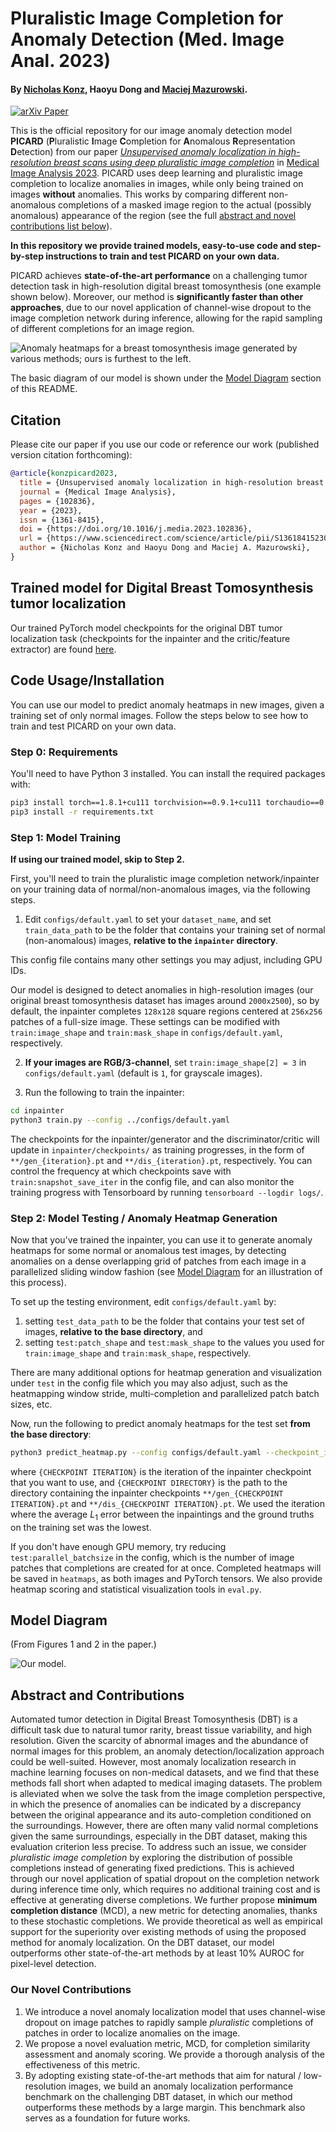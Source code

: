 # Pluralistic Image Completion for Anomaly Detection (Med. Image Anal. 2023)

#### By [Nicholas Konz](https://nickk124.github.io/), Haoyu Dong and [Maciej Mazurowski](https://sites.duke.edu/mazurowski/).

[![arXiv Paper](https://img.shields.io/badge/arXiv-2305.03098-orange.svg?style=flat)](https://arxiv.org/abs/2305.03098)


This is the official repository for our image anomaly detection model **PICARD** (**P**luralistic **I**mage **C**ompletion for **A**nomalous **R**epresentation **D**etection) from our paper [*Unsupervised anomaly localization in high-resolution breast scans using deep pluralistic image completion*](https://arxiv.org/abs/2305.03098) in [Medical Image Analysis 2023](https://www.sciencedirect.com/science/article/pii/S1361841523000968). PICARD uses deep learning and pluralistic image completion to localize anomalies in images, while only being trained on images **without** anomalies. This works by comparing different non-anomalous completions of a masked image region to the actual (possibly anomalous) appearance of the region (see the full [abstract and novel contributions list below](#abstract-and-contributions)).

**In this repository we provide trained models, easy-to-use code and step-by-step instructions to train and test PICARD on your own data.**

PICARD achieves **state-of-the-art performance** on a challenging tumor detection task in high-resolution digital breast tomosynthesis (one example shown below). Moreover, our method is **significantly faster than other approaches**, due to our novel application of channel-wise dropout to the image completion network during inference, allowing for the rapid sampling of different completions for an image region.

![Anomaly heatmaps for a breast tomosynthesis image generated by various methods; ours is furthest to the left.](figs/egheatmapts-for-github.png)

The basic diagram of our model is shown under the [Model Diagram](#model-diagram) section of this README.

## Citation

Please cite our paper if you use our code or reference our work (published version citation forthcoming):
```bib
@article{konzpicard2023,
  title = {Unsupervised anomaly localization in high-resolution breast scans using deep pluralistic image completion},
  journal = {Medical Image Analysis},
  pages = {102836},
  year = {2023},
  issn = {1361-8415},
  doi = {https://doi.org/10.1016/j.media.2023.102836},
  url = {https://www.sciencedirect.com/science/article/pii/S1361841523000968},
  author = {Nicholas Konz and Haoyu Dong and Maciej A. Mazurowski},
}
```

## Trained model for Digital Breast Tomosynthesis tumor localization
Our trained PyTorch model checkpoints for the original DBT tumor localization task (checkpoints for the inpainter and the critic/feature extractor) are found [here](https://drive.google.com/file/d/1Lf0NJxxkyg0X_PsBwZtHtmZh0tN8IFZY/view).

## Code Usage/Installation

You can use our model to predict anomaly heatmaps in new images, given a training set of only normal images. Follow the steps below to see how to train and test PICARD on your own data.

### Step 0: Requirements

You'll need to have Python 3 installed. You can install the required packages with:

```bash
pip3 install torch==1.8.1+cu111 torchvision==0.9.1+cu111 torchaudio==0.8.1 -f https://download.pytorch.org/whl/torch_stable.html
pip3 install -r requirements.txt
```

### Step 1: Model Training

**If using our trained model, skip to Step 2.**

First, you'll need to train the pluralistic image completion network/inpainter on your training data of normal/non-anomalous images, via the following steps.

1. Edit `configs/default.yaml` to set your `dataset_name`, and set `train_data_path` to be the folder that contains your training set of normal (non-anomalous) images, **relative to the `inpainter` directory**.

This config file contains many other settings you may adjust, including GPU IDs.

Our model is designed to detect anomalies in high-resolution images (our original breast tomosynthesis dataset has images around `2000x2500`), so by default, the inpainter completes `128x128` square regions centered at `256x256` patches of a full-size image. These settings can be modified with `train:image_shape` and `train:mask_shape` in `configs/default.yaml`, respectively.

2. **If your images are RGB/3-channel**, set `train:image_shape[2] = 3` in `configs/default.yaml` (default is `1`, for grayscale images).

3. Run the following to train the inpainter:

```bash
cd inpainter
python3 train.py --config ../configs/default.yaml
```

The checkpoints for the inpainter/generator and the discriminator/critic will update in `inpainter/checkpoints/` as training progresses, in the form of `**/gen_{iteration}.pt` and `**/dis_{iteration}.pt`, respectively. You can control the frequency at which checkpoints save with `train:snapshot_save_iter` in the config file, and can also monitor the training progress with Tensorboard by running `tensorboard --logdir logs/`.


### Step 2: Model Testing / Anomaly Heatmap Generation

Now that you've trained the inpainter, you can use it to generate anomaly heatmaps for some normal or anomalous test images, by detecting anomalies on a dense overlapping grid of patches from each image in a parallelized sliding window fashion (see [Model Diagram](#model-diagram) for an illustration of this process).

To set up the testing environment, edit `configs/default.yaml` by:

1. setting `test_data_path` to be the folder that contains your test set of images, **relative to the base directory**, and
2. setting `test:patch_shape` and `test:mask_shape` to the values you used for `train:image_shape` and `train:mask_shape`, respectively.

There are many additional options for heatmap generation and visualization under `test` in the config file which you may also adjust, such as the heatmapping window stride, multi-completion and parallelized patch batch sizes, etc.

Now, run the following to predict anomaly heatmaps for the test set **from the base directory**:

```bash
python3 predict_heatmap.py --config configs/default.yaml --checkpoint_iter {CHECKPOINT ITERATION}  --checkpoint_dir {CHECKPOINT DIRECTORY} 
```

where `{CHECKPOINT ITERATION}` is the iteration of the inpainter checkpoint that you want to use, and `{CHECKPOINT DIRECTORY}` is the path to the directory containing the inpainter checkpoints `**/gen_{CHECKPOINT ITERATION}.pt` and `**/dis_{CHECKPOINT ITERATION}.pt`. We used the iteration where the average $L_1$ error between the inpaintings and the ground truths on the training set was the lowest.

If you don't have enough GPU memory, try reducing `test:parallel_batchsize` in the config, which is the number of image patches that completions are created for at once. Completed heatmaps will be saved in `heatmaps`, as both images and PyTorch tensors. We also provide heatmap scoring and statistical visualization tools in `eval.py`.

## Model Diagram

(From Figures 1 and 2 in the paper.)

![Our model.](figs/modeldiag-for-github.png)

## Abstract and Contributions

Automated tumor detection in Digital Breast Tomosynthesis (DBT) is a difficult task due to natural tumor rarity, breast tissue variability, and high resolution. Given the scarcity of abnormal images and the abundance of normal images for this problem, an anomaly detection/localization approach could be well-suited. However, most anomaly localization research in machine learning focuses on non-medical datasets, and we find that these methods fall short when adapted to medical imaging datasets. The problem is alleviated when we solve the task from the image completion perspective, in which the presence of anomalies can be indicated by a discrepancy between the original appearance and its auto-completion conditioned on the surroundings. However, there are often many valid normal completions given the same surroundings, especially in the DBT dataset, making this evaluation criterion less precise. To address such an issue, we consider *pluralistic image completion* by exploring the distribution of possible completions instead of generating fixed predictions. This is achieved through our novel application of spatial dropout on the completion network during inference time only, which requires no additional training cost and is effective at generating diverse completions. We further propose **minimum completion distance** (MCD), a new metric for detecting anomalies, thanks to these stochastic completions. We provide theoretical as well as empirical support for the superiority over existing methods of using the proposed method for anomaly localization. On the DBT dataset, our model outperforms other state-of-the-art methods by at least 10% AUROC for pixel-level detection.

### Our Novel Contributions

1. We introduce a novel anomaly localization model that uses channel-wise dropout on image patches to rapidly sample *pluralistic* completions of patches in order to localize anomalies on the image.
2. We propose a novel evaluation metric, MCD, for completion similarity assessment and anomaly scoring. We provide a thorough analysis of the effectiveness of this metric.
3. By adopting existing state-of-the-art methods that aim for natural / low-resolution images, we build an anomaly localization performance benchmark on the challenging DBT dataset, in which our method outperforms these methods by a large margin. This benchmark also serves as a foundation for future works.
